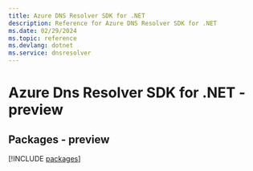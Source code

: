 ```yaml
---
title: Azure DNS Resolver SDK for .NET
description: Reference for Azure DNS Resolver SDK for .NET
ms.date: 02/29/2024
ms.topic: reference
ms.devlang: dotnet
ms.service: dnsresolver
---
```

# Azure Dns Resolver SDK for .NET - preview
## Packages - preview
[!INCLUDE [packages](dns-resolver-index.md)]